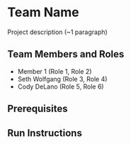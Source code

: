 # Team Name

Project description (~1 paragraph)

## Team Members and Roles

* Member 1 (Role 1, Role 2)
* Seth Wolfgang (Role 3, Role 4)
* Cody DeLano (Role 5, Role 6)

## Prerequisites

## Run Instructions
